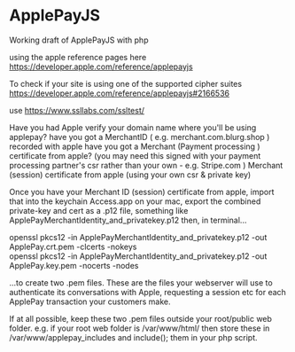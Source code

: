 # ApplePayJS
Working draft of ApplePayJS with php

using the apple reference pages here https://developer.apple.com/reference/applepayjs

To check if your site is using one of the supported cipher suites https://developer.apple.com/reference/applepayjs#2166536
 
use https://www.ssllabs.com/ssltest/

Have you had Apple verify your domain name where you'll be using applepay?
have you got a MerchantID ( e.g. merchant.com.blurg.shop  ) recorded with apple
have you got a Merchant (Payment processing ) certificate from apple? (you may need this signed with your payment processing partner's csr rather than your own - e.g. Stripe.com )
Merchant (session) certificate from apple (using your own csr & private key)

 
Once you have your Merchant ID (session) certificate from apple, import that into the keychain Access.app on your mac, export the combined private-key and cert as a .p12 file, something like ApplePayMerchantIdentity_and_privatekey.p12 then, in terminal...
 
openssl pkcs12 -in ApplePayMerchantIdentity_and_privatekey.p12 -out ApplePay.crt.pem -clcerts -nokeys  
openssl pkcs12 -in ApplePayMerchantIdentity_and_privatekey.p12 -out ApplePay.key.pem -nocerts -nodes 

...to create two .pem files. These are the files your webserver will use to authenticate its conversations with Apple, requesting a session etc for each ApplePay transaction your customers make. 

If at all possible, keep these two .pem files outside your root/public web folder. e.g. if your root web folder is /var/www/html/ then store these in /var/www/applepay_includes and include(); them in your php script.
